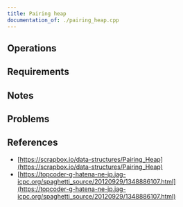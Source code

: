 ```yaml
---
title: Pairing heap
documentation_of: ./pairing_heap.cpp
---
```


## Operations

## Requirements

## Notes

## Problems

## References

- [https://scrapbox.io/data-structures/Pairing_Heap](https://scrapbox.io/data-structures/Pairing_Heap)
- [https://topcoder-g-hatena-ne-jp.jag-icpc.org/spaghetti_source/20120929/1348886107.html](https://topcoder-g-hatena-ne-jp.jag-icpc.org/spaghetti_source/20120929/1348886107.html)
